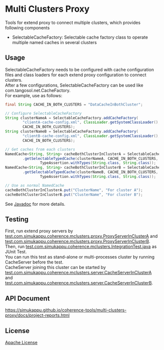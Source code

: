 # Multi Clusters Proxy
Tools for extend proxy to connect multiple clusters, which provides following components
* SelectableCacheFactory: Selectable cache factory class to operate multiple named caches in several clusters

## Usage
SelectableCacheFactory needs to be configured with cache configuration files and class loaders for each extend proxy configuration to connect clusters.  
After a few configurations, SelectableCacheFactory can be used like com.tangosol.net.CacheFactory.  
For example, use as follows:  
```java
final String CACHE_IN_BOTH_CLUSTERS = "DataCacheInBothCluster";

// Configure SelectableCacheFactory
String clusterNameA = SelectableCacheFactory.addCacheFactory(
		"clientA-cache-config.xml", ClassLoader.getSystemClassLoader(),
		CACHE_IN_BOTH_CLUSTERS);
String clusterNameB = SelectableCacheFactory.addCacheFactory(
		"clientB-cache-config.xml", ClassLoader.getSystemClassLoader(),
		CACHE_IN_BOTH_CLUSTERS);

// Get caches from each clusters
NamedCache<String, String> cacheBothClusterInClusterA = SelectableCacheFactory
		.getSelectableTypedCache(clusterNameA, CACHE_IN_BOTH_CLUSTERS,
				TypeAssertion.withTypes(String.class, String.class));
NamedCache<String, String> cacheBothClusterInClusterB = SelectableCacheFactory
		.getSelectableTypedCache(clusterNameB, CACHE_IN_BOTH_CLUSTERS,
				TypeAssertion.withTypes(String.class, String.class));

// Use as normal NamedCache
cacheBothClusterInClusterA.put("ClusterName", "For cluster A");
cacheBothClusterInClusterB.put("ClusterName", "For cluster B");
```
See [Javadoc](https://simukappu.github.io/coherence-tools/multi-clusters-proxy/docs/apidocs/index.html) for more details.

## Testing
First, run extend proxy servers by [test.com.simukappu.coherence.mclusters.proxy.ProxyServerInClusterA](https://github.com/simukappu/coherence-tools/blob/master/multi-clusters-proxy/src/test/java/test/com/simukappu/coherence/mclusters/proxy/ProxyServerInClusterA.java) and [test.com.simukappu.coherence.mclusters.proxy.ProxyServerInClusterB](https://github.com/simukappu/coherence-tools/blob/master/multi-clusters-proxy/src/test/java/test/com/simukappu/coherence/mclusters/proxy/ProxyServerInClusterB.java).  
Then, run [test.com.simukappu.coherence.mclusters.IntegrationTest.java](https://github.com/simukappu/coherence-tools/blob/master/multi-clusters-proxy/src/test/java/test/com/simukappu/coherence/mclusters/IntegrationTest.java) as JUnit Test.  
You can run this test as stand-alone or multi-processes cluster by running CacheServer before the test.  
CacheServer joining this cluster can be started by [test.com.simukappu.coherence.mclusters.server.CacheServerInClusterA](https://github.com/simukappu/coherence-tools/blob/master/multi-clusters-proxy/src/test/java/test/com/simukappu/coherence/mclusters/server/CacheServerInClusterA.java) and [test.com.simukappu.coherence.mclusters.server.CacheServerInClusterB](https://github.com/simukappu/coherence-tools/blob/master/multi-clusters-proxy/src/test/java/test/com/simukappu/coherence/mclusters/server/CacheServerInClusterB.java).

## API Document
<https://simukappu.github.io/coherence-tools/multi-clusters-proxy/docs/project-reports.html>

## License
[Apache License](https://github.com/simukappu/coherence-tools/blob/master/LICENSE)
